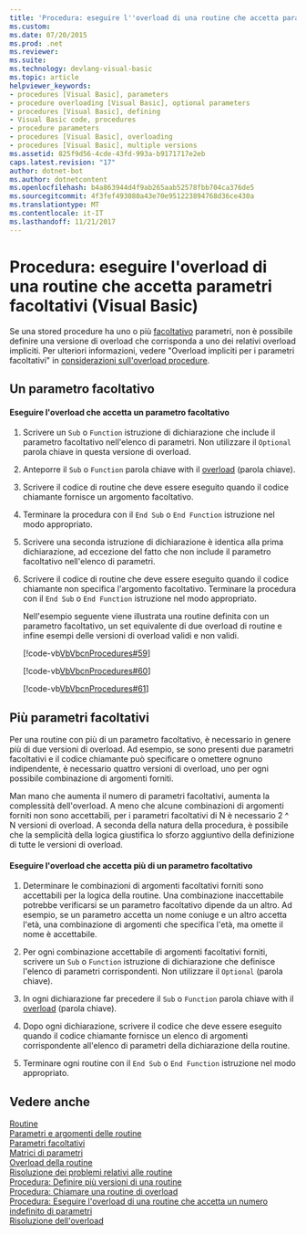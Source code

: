 ```yaml
---
title: 'Procedura: eseguire l''overload di una routine che accetta parametri facoltativi (Visual Basic)'
ms.custom: 
ms.date: 07/20/2015
ms.prod: .net
ms.reviewer: 
ms.suite: 
ms.technology: devlang-visual-basic
ms.topic: article
helpviewer_keywords:
- procedures [Visual Basic], parameters
- procedure overloading [Visual Basic], optional parameters
- procedures [Visual Basic], defining
- Visual Basic code, procedures
- procedure parameters
- procedures [Visual Basic], overloading
- procedures [Visual Basic], multiple versions
ms.assetid: 825f9d56-4cde-43fd-993a-b9171717e2eb
caps.latest.revision: "17"
author: dotnet-bot
ms.author: dotnetcontent
ms.openlocfilehash: b4a863944d4f9ab265aab52578fbb704ca376de5
ms.sourcegitcommit: 4f3fef493080a43e70e951223894768d36ce430a
ms.translationtype: MT
ms.contentlocale: it-IT
ms.lasthandoff: 11/21/2017
---
```

# <a name="how-to-overload-a-procedure-that-takes-optional-parameters-visual-basic"></a>Procedura: eseguire l'overload di una routine che accetta parametri facoltativi (Visual Basic)
Se una stored procedure ha uno o più [facoltativo](../../../../visual-basic/language-reference/modifiers/optional.md) parametri, non è possibile definire una versione di overload che corrisponda a uno dei relativi overload impliciti. Per ulteriori informazioni, vedere "Overload impliciti per i parametri facoltativi" in [considerazioni sull'overload procedure](./considerations-in-overloading-procedures.md).  
  
## <a name="one-optional-parameter"></a>Un parametro facoltativo  
  
#### <a name="to-overload-a-procedure-that-takes-one-optional-parameter"></a>Eseguire l'overload che accetta un parametro facoltativo  
  
1.  Scrivere un `Sub` o `Function` istruzione di dichiarazione che include il parametro facoltativo nell'elenco di parametri. Non utilizzare il `Optional` parola chiave in questa versione di overload.  
  
2.  Anteporre il `Sub` o `Function` parola chiave with il [overload](../../../../visual-basic/language-reference/modifiers/overloads.md) (parola chiave).  
  
3.  Scrivere il codice di routine che deve essere eseguito quando il codice chiamante fornisce un argomento facoltativo.  
  
4.  Terminare la procedura con il `End Sub` o `End Function` istruzione nel modo appropriato.  
  
5.  Scrivere una seconda istruzione di dichiarazione è identica alla prima dichiarazione, ad eccezione del fatto che non include il parametro facoltativo nell'elenco di parametri.  
  
6.  Scrivere il codice di routine che deve essere eseguito quando il codice chiamante non specifica l'argomento facoltativo. Terminare la procedura con il `End Sub` o `End Function` istruzione nel modo appropriato.  
  
     Nell'esempio seguente viene illustrata una routine definita con un parametro facoltativo, un set equivalente di due overload di routine e infine esempi delle versioni di overload validi e non validi.  
  
     [!code-vb[VbVbcnProcedures#59](./codesnippet/VisualBasic/how-to-overload-a-procedure-that-takes-optional-parameters_1.vb)]  
  
     [!code-vb[VbVbcnProcedures#60](./codesnippet/VisualBasic/how-to-overload-a-procedure-that-takes-optional-parameters_2.vb)]  
  
     [!code-vb[VbVbcnProcedures#61](./codesnippet/VisualBasic/how-to-overload-a-procedure-that-takes-optional-parameters_3.vb)]  
  
## <a name="multiple-optional-parameters"></a>Più parametri facoltativi  
 Per una routine con più di un parametro facoltativo, è necessario in genere più di due versioni di overload. Ad esempio, se sono presenti due parametri facoltativi e il codice chiamante può specificare o omettere ognuno indipendente, è necessario quattro versioni di overload, uno per ogni possibile combinazione di argomenti forniti.  
  
 Man mano che aumenta il numero di parametri facoltativi, aumenta la complessità dell'overload. A meno che alcune combinazioni di argomenti forniti non sono accettabili, per i parametri facoltativi di N è necessario 2 ^ N versioni di overload. A seconda della natura della procedura, è possibile che la semplicità della logica giustifica lo sforzo aggiuntivo della definizione di tutte le versioni di overload.  
  
#### <a name="to-overload-a-procedure-that-takes-more-than-one-optional-parameter"></a>Eseguire l'overload che accetta più di un parametro facoltativo  
  
1.  Determinare le combinazioni di argomenti facoltativi forniti sono accettabili per la logica della routine. Una combinazione inaccettabile potrebbe verificarsi se un parametro facoltativo dipende da un altro. Ad esempio, se un parametro accetta un nome coniuge e un altro accetta l'età, una combinazione di argomenti che specifica l'età, ma omette il nome è accettabile.  
  
2.  Per ogni combinazione accettabile di argomenti facoltativi forniti, scrivere un `Sub` o `Function` istruzione di dichiarazione che definisce l'elenco di parametri corrispondenti. Non utilizzare il `Optional` (parola chiave).  
  
3.  In ogni dichiarazione far precedere il `Sub` o `Function` parola chiave with il [overload](../../../../visual-basic/language-reference/modifiers/overloads.md) (parola chiave).  
  
4.  Dopo ogni dichiarazione, scrivere il codice che deve essere eseguito quando il codice chiamante fornisce un elenco di argomenti corrispondente all'elenco di parametri della dichiarazione della routine.  
  
5.  Terminare ogni routine con il `End Sub` o `End Function` istruzione nel modo appropriato.  
  
## <a name="see-also"></a>Vedere anche  
 [Routine](./index.md)  
 [Parametri e argomenti delle routine](./procedure-parameters-and-arguments.md)  
 [Parametri facoltativi](./optional-parameters.md)  
 [Matrici di parametri](./parameter-arrays.md)  
 [Overload della routine](./procedure-overloading.md)  
 [Risoluzione dei problemi relativi alle routine](./troubleshooting-procedures.md)  
 [Procedura: Definire più versioni di una routine](./how-to-define-multiple-versions-of-a-procedure.md)  
 [Procedura: Chiamare una routine di overload](./how-to-call-an-overloaded-procedure.md)  
 [Procedura: Eseguire l'overload di una routine che accetta un numero indefinito di parametri](./how-to-overload-a-procedure-that-takes-an-indefinite-number-of-parameters.md)  
 [Risoluzione dell'overload](./overload-resolution.md)

